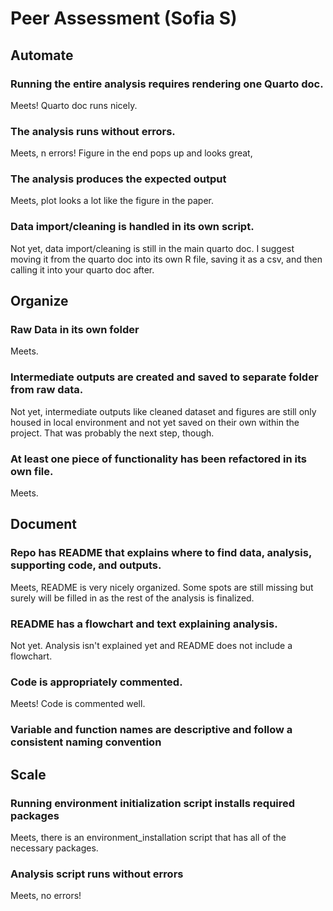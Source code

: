# Peer Assessment (Sofia S)

## Automate
### Running the entire analysis requires rendering one Quarto doc.
Meets! Quarto doc runs nicely.

### The analysis runs without errors.
Meets, n errors! Figure in the end pops up and looks great,

### The analysis produces the expected output
Meets, plot looks a lot like the figure in the paper.

### Data import/cleaning is handled in its own script.
Not yet, data import/cleaning is still in the main quarto doc. I suggest moving it from the quarto doc into its own R file, saving it as a csv, and then calling it into your quarto doc after.

## Organize
### Raw Data in its own folder
Meets.

### Intermediate outputs are created and saved to separate folder from raw data.
Not yet, intermediate outputs like cleaned dataset and figures are still only housed in local environment and not yet saved on their own within the project. That was probably the next step, though.

### At least one piece of functionality has been refactored in its own file.
Meets.

## Document
### Repo has README that explains where to find data, analysis, supporting code, and outputs.
Meets, README is very nicely organized. Some spots are still missing but surely will be filled in as the rest of the analysis is finalized.

### README has a flowchart and text explaining analysis.
Not yet. Analysis isn't explained yet and README does not include a flowchart.

### Code is appropriately commented.
Meets! Code is commented well.

### Variable and function names are descriptive and follow a consistent naming convention

## Scale
### Running environment initialization script installs required packages
Meets, there is an environment_installation script that has all of the necessary packages.

### Analysis script runs without errors
Meets, no errors!